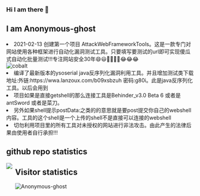 ### Hi I am there 👋

<!--
**Anonymous-ghost/Anonymous-ghost** is a ✨ _special_ ✨ repository because its `README.md` (this file) appears on your GitHub profile.

Here are some ideas to get you started:

- 🔭 I’m currently working on ...
- 🌱 I’m currently learning ...
- 👯 I’m looking to collaborate on ...
- 🤔 I’m looking for help with ...
- 💬 Ask me about ...
- 📫 How to reach me: ...
- 😄 Pronouns: ...
- ⚡ Fun fact: ...
-->
<h2>I am Anonymous-ghost</h2
<ul>
  <li>2021-02-13 创建第一个项目 AttackWebFrameworkTools。这是一款专门对网站使用各种框架进行自动化漏洞测试工具。只要填写要测试的url即可实现傻瓜式自动化批量测试!!!专注网站安全30年😄😃🤣🤣🤣🤣😂😂😂<br/>
  <img src="https://github-readme-stats.vercel.app/api/pin/?username=Anonymous-ghost&amp;repo=AttackWebFrameworkTools&amp;cache_seconds=86400&amp;theme=cobalt" alt="cobalt" style="max-width:100%;"></li>
  <li>编译了最新版本的ysoserial java反序列化漏洞利用工具。并且增加测试类下载地址:外链:https://wwa.lanzoux.com/b09xsbzuh 密码:g80i。此是java反序列化工具。以后会用到</li>
<li>项目如果是直接getshell的那么连接工具是Behinder_v3.0 Beta 6 或者是 antSword 或者是菜刀。</li>
   <li>另外如果shell提示postData:之类的的意思就是要post提交你自己的webshell内容。工具的这个shell是一个上传的shell不是直接可以连接的webshell</li>
  <li>切勿利用项目里的所有工具对未授权的网站进行非法攻击。由此产生的法律后果由使用者自行承担!!!</li>
</ul>

<h2>github repo statistics</h2>
<img align="left" src="https://github-readme-stats.vercel.app/api?username=Anonymous-ghost&show_icons=true&theme=blueberry" style="max-width:100%;">
 <ul>
 <h2>Visitor statistics</h2>
 <img align="left" src="https://profile-counter.glitch.me/Anonymous-ghost/count.svg" alt="Anonymous-ghost" style="max-width:100%;">
</ul>

